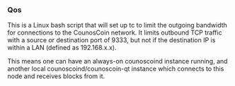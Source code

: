 ### Qos ###

This is a Linux bash script that will set up tc to limit the outgoing bandwidth for connections to the CounosCoin network. It limits outbound TCP traffic with a source or destination port of 9333, but not if the destination IP is within a LAN (defined as 192.168.x.x).

This means one can have an always-on counoscoind instance running, and another local counoscoind/counoscoin-qt instance which connects to this node and receives blocks from it.
